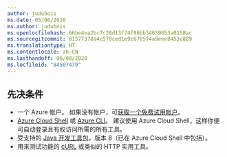 ```yaml
---
author: judubois
ms.date: 05/06/2020
ms.author: judubois
ms.openlocfilehash: 66be4ea2bc7c28d13f74f86bb34659653a0158ac
ms.sourcegitcommit: 81577378a4c570ced1e9c6765f4a9eee8453c889
ms.translationtype: HT
ms.contentlocale: zh-CN
ms.lasthandoff: 06/08/2020
ms.locfileid: "84507479"
---
```

## <a name="prerequisites"></a>先决条件

- 一个 Azure 帐户。 如果没有帐户，可[获取一个免费试用帐户](https://azure.microsoft.com/free/)。
- [Azure Cloud Shell](/azure/cloud-shell/quickstart) 或 [Azure CLI](/cli/azure/install-azure-cli)。 建议使用 Azure Cloud Shell，这样你便可自动登录且有权访问所需的所有工具。
- 受支持的 [Java 开发工具包](https://aka.ms/azure-jdks)，版本 8（已在 Azure Cloud Shell 中包括）。
- 用来测试功能的 [cURL](https://curl.haxx.se) 或类似的 HTTP 实用工具。
